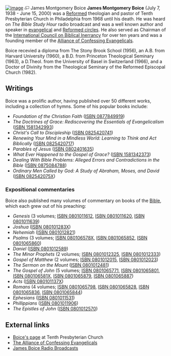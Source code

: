 [![image](images/2/2d/Boice.jpg)](http://www.theopedia.com/File:Boice.jpg)
[![image](data:image/png;base64,iVBORw0KGgoAAAANSUhEUgAAAA8AAAALCAAAAACFLIiAAAAAAnRSTlMA/1uRIrUAAABPSURBVAjXY/j///+5vXDwjAHIr26ZAgXZe8H8a/+hoIcw/9nevdVL9+79DuPvzQYZFPUezu8BMZLXgkExnD8HAu6hqv//n+HZVjD4DuUDAKlChD3fj6aPAAAAAElFTkSuQmCC)](http://www.theopedia.com/File:Boice.jpg "Enlarge")
James Montgomery Boice
**James Montgomery Boice** (July 7, 1938 - June 15, 2000) was a
[Reformed](Calvinism "Calvinism") theologian and pastor of Tenth
Presbyterian Church in Philadelphia from 1968 until his death. He
was heard on *The Bible Study Hour* radio broadcast and was a well
known author and speaker in
[evangelical](Evangelicalism "Evangelicalism") and
[Reformed circles](Reformed_churches "Reformed churches"). He also
served as Chairman of the
[International Council on Biblical Inerrancy](Chicago_Statement_on_Biblical_Inerrancy "Chicago Statement on Biblical Inerrancy")
for over ten years and was a founding member of the
[Alliance of Confessing Evangelicals](Alliance_of_Confessing_Evangelicals "Alliance of Confessing Evangelicals").

Boice recevied a diploma from The Stony Brook School (1956), an
A.B. from Harvard University (1960), a B.D. from Princeton
Theological Seminary (1963), a D.Theol. from the University of
Basel in Switzerland (1966), and a Doctor of Divinity from the
Theological Seminary of the Reformed Episcopal Church (1982).

## Writings

Boice was a prolific author, having published over 50 different
works, including a collection of hymns. Some of his popular books
include:

-   *Foundation of the Christian Faith*
    ([ISBN 0877849919](http://www.theopedia.com/Special:BookSources/0877849919))
-   *The Doctrines of Grace: Rediscovering the Essentials of Evangelicalism*
    ([ISBN 1581342993](http://www.theopedia.com/Special:BookSources/1581342993))
-   *Christ's Call to Discipleship*
    ([ISBN 0825420741](http://www.theopedia.com/Special:BookSources/0825420741))
-   *Renewing Your Mind in a Mindless World: Learning to Think and Act Biblically*
    ([ISBN 0825420717](http://www.theopedia.com/Special:BookSources/0825420717))
-   *Parables of Jesus*
    ([ISBN 0802401635](http://www.theopedia.com/Special:BookSources/0802401635))
-   *What Ever Happened to the Gospel of Grace?*
    ([ISBN 1581342373](http://www.theopedia.com/Special:BookSources/1581342373))
-   *Dealing With Bible Problems: Alleged Errors and Contradictions in the Bible*
    ([ISBN 0875084788](http://www.theopedia.com/Special:BookSources/0875084788))
-   *Ordinary Men Called by God: A Study of Abraham, Moses, and David*
    ([ISBN 082542075X](http://www.theopedia.com/Special:BookSources/082542075X))

### Expositional commentaries

Boice also published many volumes of commentary on books of the
[Bible](Bible "Bible"), which each grew out of his preaching:

-   *Genesis* (3 volumes;
    [ISBN 0801011612](http://www.theopedia.com/Special:BookSources/0801011612),
    [ISBN 0801011620](http://www.theopedia.com/Special:BookSources/0801011620),
    [ISBN 0801011639](http://www.theopedia.com/Special:BookSources/0801011639))
-   *Joshua*
    ([ISBN 080101283X](http://www.theopedia.com/Special:BookSources/080101283X))
-   *Nehemiah*
    ([ISBN 0801012821](http://www.theopedia.com/Special:BookSources/0801012821))
-   *Psalms* (3 volumes;
    [ISBN 080106578X](http://www.theopedia.com/Special:BookSources/080106578X),
    [ISBN 0801065852](http://www.theopedia.com/Special:BookSources/0801065852),
    [ISBN 0801065860](http://www.theopedia.com/Special:BookSources/0801065860))
-   *Daniel*
    ([ISBN 0801012589](http://www.theopedia.com/Special:BookSources/0801012589))
-   *The Minor Prophets* (2 volumes;
    [ISBN 0801012325](http://www.theopedia.com/Special:BookSources/0801012325),
    [ISBN 0801012333](http://www.theopedia.com/Special:BookSources/0801012333))
-   *Gospel of Matthew* (2 volumes;
    [ISBN 0801012015](http://www.theopedia.com/Special:BookSources/0801012015),
    [ISBN 0801012023](http://www.theopedia.com/Special:BookSources/0801012023))
-   *The Sermon on the Mount*
    ([ISBN 0801012481](http://www.theopedia.com/Special:BookSources/0801012481))
-   *The Gospel of John* (5 volumes;
    [ISBN 0801065771](http://www.theopedia.com/Special:BookSources/0801065771),
    [ISBN 0801065801](http://www.theopedia.com/Special:BookSources/0801065801),
    [ISBN 080106581X](http://www.theopedia.com/Special:BookSources/080106581X),
    [ISBN 0801065879](http://www.theopedia.com/Special:BookSources/0801065879),
    [ISBN 0801065887](http://www.theopedia.com/Special:BookSources/0801065887))
-   *Acts*
    ([ISBN 080101137X](http://www.theopedia.com/Special:BookSources/080101137X))
-   *Romans* (4 volumes;
    [ISBN 0801065798](http://www.theopedia.com/Special:BookSources/0801065798),
    [ISBN 0801065828](http://www.theopedia.com/Special:BookSources/0801065828),
    [ISBN 0801065836](http://www.theopedia.com/Special:BookSources/0801065836),
    [ISBN 0801065844](http://www.theopedia.com/Special:BookSources/0801065844))
-   *Ephesians*
    ([ISBN 0801011531](http://www.theopedia.com/Special:BookSources/0801011531))
-   *Phillippians*
    ([ISBN 0801011906](http://www.theopedia.com/Special:BookSources/0801011906))
-   *The Epistles of John*
    ([ISBN 0801012570](http://www.theopedia.com/Special:BookSources/0801012570))

## External links

-   [Boice's page](http://www.tenth.org/history/boiceindex.htm) at
    Tenth Presbyterian Church
-   [The Alliance of Confessing Evangelicals](http://www.alliancenet.org)
-   [James Boice Radio Broadcasts](http://www.oneplace.com/ministries/the-bible-study-hour/)



